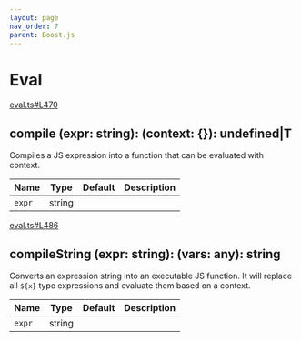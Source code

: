 ```yaml
---
layout: page
nav_order: 7
parent: Boost.js
---
```


# Eval

<div class="docs-item" markdown="1">

<div><a class="source" target="_blank" href="https://github.com/mathigon/boost.js/tree/master/src/eval.ts#L470">eval.ts#L470</a></div>

## compile <span class="signature">(expr: string): (context: {}): undefined|T</span>

Compiles a JS expression into a function that can be evaluated with context.

| Name | Type | Default | Description |
| --- | --- | --- | --- |
| `expr` | string |  |  |


</div>

<div class="docs-item" markdown="1">

<div><a class="source" target="_blank" href="https://github.com/mathigon/boost.js/tree/master/src/eval.ts#L486">eval.ts#L486</a></div>

## compileString <span class="signature">(expr: string): (vars: any): string</span>

Converts an expression string into an executable JS function. It will replace
all `${x}` type expressions and evaluate them based on a context.

| Name | Type | Default | Description |
| --- | --- | --- | --- |
| `expr` | string |  |  |


</div>